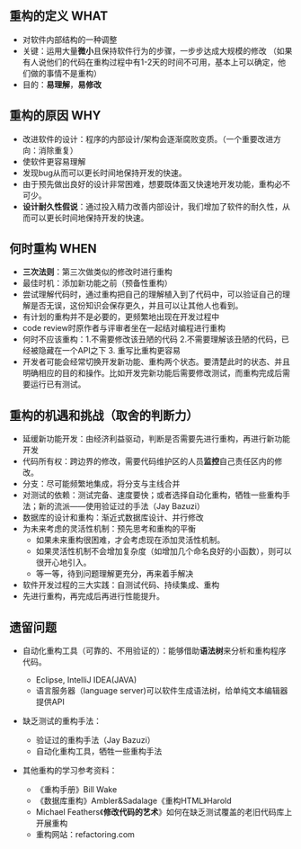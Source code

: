 ## 重构的定义 WHAT
* 对软件内部结构的一种调整
* 关键：运用大量**微小**且保持软件行为的步骤，一步步达成大规模的修改
  （如果有人说他们的代码在重构过程中有1-2天的时间不可用，基本上可以确定，他们做的事情不是重构）
* 目的：**易理解**，**易修改**

## 重构的原因 WHY
* 改进软件的设计：程序的内部设计/架构会逐渐腐败变质。（一个重要改进方向：消除重复）  
* 使软件更容易理解
* 发现bug从而可以更长时间地保持开发的快速。
* 由于预先做出良好的设计非常困难，想要既体面又快速地开发功能，重构必不可少。
* **设计耐久性假说**：通过投入精力改善内部设计，我们增加了软件的耐久性，从而可以更长时间地保持开发的快速。

## 何时重构 WHEN
* **三次法则**：第三次做类似的修改时进行重构
* 最佳时机：添加新功能之前（预备性重构）
* 尝试理解代码时，通过重构把自己的理解植入到了代码中，可以验证自己的理解是否无误，这份知识会保存更久，并且可以让其他人也看到。
* 有计划的重构并不是必要的，更频繁地出现在开发过程中
* code review时原作者与评审者坐在一起结对编程进行重构
* 何时不应该重构：1.不需要修改该丑陋的代码 2.不需要理解该丑陋的代码，已经被隐藏在一个API之下 3. 重写比重构更容易
* 开发者可能会经常切换开发新功能、重构两个状态。要清楚此时的状态、并且明确相应的目的和操作。比如开发完新功能后需要修改测试，而重构完成后需要运行已有测试。

## 重构的机遇和挑战（取舍的判断力）
*  延缓新功能开发：由经济利益驱动，判断是否需要先进行重构，再进行新功能开发
*  代码所有权：跨边界的修改，需要代码维护区的人员**监控**自己责任区内的修改。
*  分支：尽可能频繁地集成，将分支与主线合并
*  对测试的依赖：测试完备、速度要快；或者选择自动化重构，牺牲一些重构手法；新的流派——使用验证过的手法（Jay Bazuzi）
*  数据库的设计和重构：渐近式数据库设计、并行修改
*  为未来考虑的灵活性机制：预先思考和重构的平衡
   *  如果未来重构很困难，才会考虑现在添加灵活性机制。
   *  如果灵活性机制不会增加复杂度（如增加几个命名良好的小函数），则可以很开心地引入。
   *  等一等，待到问题理解更充分，再来着手解决
* 软件开发过程的三大实践：自测试代码、持续集成、重构
* 先进行重构，再完成后再进行性能提升。

## 遗留问题
* 自动化重构工具（可靠的、不用验证的）：能够借助**语法树**来分析和重构程序代码。
  * Eclipse, IntelliJ IDEA(JAVA)
  * 语言服务器（language server)可以软件生成语法树，给单纯文本编辑器提供API

* 缺乏测试的重构手法：
  * 验证过的重构手法（Jay Bazuzi）
  * 自动化重构工具，牺牲一些重构手法

* 其他重构的学习参考资料：
  * 《重构手册》Bill Wake
  * 《数据库重构》Ambler&Sadalage《重构HTML》Harold
  * Michael Feathers《**修改代码的艺术**》如何在缺乏测试覆盖的老旧代码库上开展重构
  * 重构网站：refactoring.com